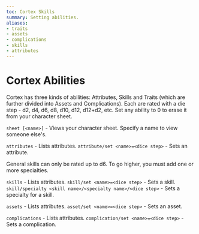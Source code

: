 ```yaml
---
toc: Cortex Skills
summary: Setting abilities.
aliases:
- traits
- assets
- complications
- skills
- attributes
---
```


# Cortex Abilities

Cortex has three kinds of abilities:  Attributes, Skills and Traits (which are further divided into Assets and Complications).  Each are rated with a die step - d2, d4, d6, d8, d10, d12, d12+d2, etc.  Set any ability to 0 to erase it from your character sheet.

`sheet [<name>]` - Views your character sheet.  Specify a name to view someone else's.

`attributes` - Lists attributes.
`attribute/set <name>=<dice step>` - Sets an attribute.

General skills can only be rated up to d6.  To go higher, you must add one or more specialties.

`skills` - Lists attributes.
`skill/set <name>=<dice step>` - Sets a skill.
`skill/specialty <skill name>/<specialty name>/<dice step>` - Sets a specialty for a skill.

`assets` - Lists attributes.
`asset/set <name>=<dice step>` - Sets an asset.

`complications` - Lists attributes.
`complication/set <name>=<dice step>` - Sets a complication.




